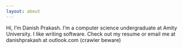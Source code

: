 ```yaml
---
layout: about
---
```


Hi, I’m Danish Prakash. I’m a computer science undergraduate at Amity University. I like writing software. Check out my resume or email me at danishprakash at outlook.com (crawler beware)
